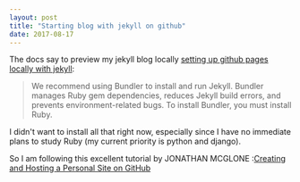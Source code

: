 ```yaml
---
layout: post
title: "Starting blog with jekyll on github"
date: 2017-08-17
---
```


The docs say to preview my jekyll blog locally [setting up github pages locally with jekyll]( https://help.github.com/articles/setting-up-your-github-pages-site-locally-with-jekyll/#requirements):

> We recommend using Bundler to install and run Jekyll. Bundler manages Ruby gem dependencies, reduces Jekyll build errors, and prevents environment-related bugs. To install Bundler, you must install Ruby.

I didn't want to install all that right now, especially since I have no immediate plans to study Ruby (my current priority is python and django).

So I am following this excellent tutorial by JONATHAN MCGLONE :[Creating and Hosting a Personal Site on GitHub](http://jmcglone.com/guides/github-pages/)
